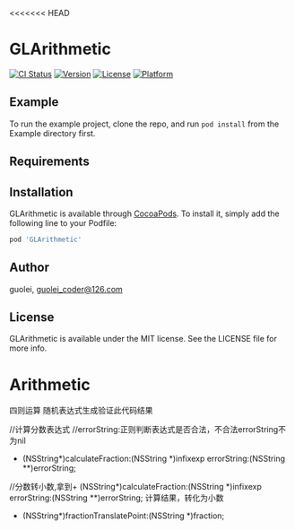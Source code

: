 <<<<<<< HEAD
# GLArithmetic

[![CI Status](http://img.shields.io/travis/guolei/GLArithmetic.svg?style=flat)](https://travis-ci.org/guolei/GLArithmetic)
[![Version](https://img.shields.io/cocoapods/v/GLArithmetic.svg?style=flat)](http://cocoapods.org/pods/GLArithmetic)
[![License](https://img.shields.io/cocoapods/l/GLArithmetic.svg?style=flat)](http://cocoapods.org/pods/GLArithmetic)
[![Platform](https://img.shields.io/cocoapods/p/GLArithmetic.svg?style=flat)](http://cocoapods.org/pods/GLArithmetic)

## Example

To run the example project, clone the repo, and run `pod install` from the Example directory first.

## Requirements

## Installation

GLArithmetic is available through [CocoaPods](http://cocoapods.org). To install
it, simply add the following line to your Podfile:

```ruby
pod 'GLArithmetic'
```

## Author

guolei, guolei_coder@126.com

## License

GLArithmetic is available under the MIT license. See the LICENSE file for more info.

# Arithmetic
四则运算
随机表达式生成验证此代码结果


//计算分数表达式
//errorString:正则判断表达式是否合法，不合法errorString不为nil
+ (NSString*)calculateFraction:(NSString *)infixexp errorString:(NSString **)errorString;

//分数转小数,拿到+ (NSString*)calculateFraction:(NSString *)infixexp errorString:(NSString **)errorString; 计算结果，转化为小数
+ (NSString*)fractionTranslatePoint:(NSString *)fraction;

